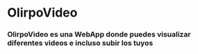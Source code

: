 # OlirpoVideo
### OlirpoVideo es una WebApp donde puedes visualizar diferentes videos e incluso subir los tuyos
